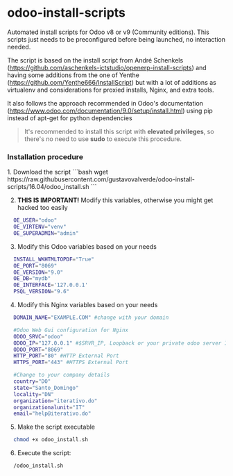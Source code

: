 # odoo-install-scripts
Automated install scripts for Odoo v8 or v9 (Community editions). This scripts just needs to be preconfigured before being launched, no interaction needed. 

The script is based on the install script from André Schenkels (https://github.com/aschenkels-ictstudio/openerp-install-scripts) and having some additions from the one of Yenthe (https://github.com/Yenthe666/InstallScript) but with a lot of additions as virtualenv and considerations for proxied installs, Nginx, and extra tools. 

It also follows the approach recommended in Odoo's documentation (https://www.odoo.com/documentation/9.0/setup/install.html) using pip instead of apt-get for python dependencies

> It's recommended to install this script with **elevated privileges**, so there's no need to use **sudo** to execute this procedure.

<h3>Installation procedure</h3>
1.  Download the script
  ```bash
  wget https://raw.githubusercontent.com/gustavovalverde/odoo-install-scripts/16.04/odoo_install.sh
  ```

2.  **THIS IS IMPORTANT!** Modify this variables, otherwise you might get hacked too easily
  ```bash
    OE_USER="odoo"
    OE_VIRTENV="venv"
    OE_SUPERADMIN="admin"
  ```

3.  Modify this Odoo variables based on your needs
  ```bash
    INSTALL_WKHTMLTOPDF="True"
    OE_PORT="8069"
    OE_VERSION="9.0"
    OE_DB="mydb"
    OE_INTERFACE='127.0.0.1'
    PSQL_VERSION="9.6"
```

4.  Modify this Nginx variables based on your needs
  ```bash
    DOMAIN_NAME="EXAMPLE.COM" #change with your domain

    #Odoo Web Gui configuration for Nginx
    ODOO_SRVC="odoo"
    ODOO_IP="127.0.0.1" #$SRVR_IP, Loopback or your private odoo server IP
    ODOO_PORT="8069"
    HTTP_PORT="80" #HTTP External Port
    HTTPS_PORT="443" #HTTPS External Port

    #Change to your company details
    country="DO"
    state="Santo_Domingo"
    locality="DN"
    organization="iterativo.do"
    organizationalunit="IT"
    email="help@iterativo.do"
```

5.  Make the script executable
  ```bash
    chmod +x odoo_install.sh
  ```

6. Execute the script:
  ```bash
    /odoo_install.sh
  ```
